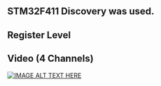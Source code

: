 ## STM32F411 Discovery was used.
## Register Level
## Video (4 Channels)
[![IMAGE ALT TEXT HERE](https://youtu.be/OEbw9xcN2GM/0.jpg)](https://youtu.be/OEbw9xcN2GM)
